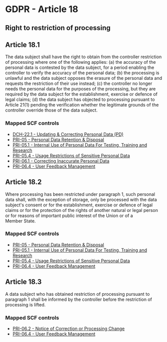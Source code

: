 # GDPR - Article 18
## Right to restriction of processing


## Article 18.1
The data subject shall have the right to obtain from the controller restriction of processing where one of the following applies:
(a) the accuracy of the personal data is contested by the data subject, for a period enabling the controller to verify the accuracy of the personal data;
(b) the processing is unlawful and the data subject opposes the erasure of the personal data and requests the restriction of their use instead;
(c) the controller no longer needs the personal data for the purposes of the processing, but they are required by the data subject for the establishment, exercise or defence of legal claims;
(d) the data subject has objected to processing pursuant to Article 21(1) pending the verification whether the legitimate grounds of the controller override those of the data subject.

### Mapped SCF controls
- [DCH-22.1 - Updating & Correcting Personal Data (PD)](../scf/dch-221-updating&correctingpersonaldatapd.md)
- [PRI-05 - Personal Data Retention & Disposal](../scf/pri-05-personaldataretention&disposal.md)
- [PRI-05.1 - Internal Use of Personal Data For Testing, Training and Research](../scf/pri-051-internaluseofpersonaldatafortesting,trainingandresearch.md)
- [PRI-05.4 - Usage Restrictions of Sensitive Personal Data](../scf/pri-054-usagerestrictionsofsensitivepersonaldata.md)
- [PRI-06.1 - Correcting Inaccurate Personal Data](../scf/pri-061-correctinginaccuratepersonaldata.md)
- [PRI-06.4 - User Feedback Management](../scf/pri-064-userfeedbackmanagement.md)

## Article 18.2
Where processing has been restricted under paragraph 1, such personal data shall, with the exception of storage, only be processed with the data subject's consent or for the establishment, exercise or defence of legal claims or for the protection of the rights of another natural or legal person or for reasons of important public interest of the Union or of a Member State.

### Mapped SCF controls
- [PRI-05 - Personal Data Retention & Disposal](../scf/pri-05-personaldataretention&disposal.md)
- [PRI-05.1 - Internal Use of Personal Data For Testing, Training and Research](../scf/pri-051-internaluseofpersonaldatafortesting,trainingandresearch.md)
- [PRI-05.4 - Usage Restrictions of Sensitive Personal Data](../scf/pri-054-usagerestrictionsofsensitivepersonaldata.md)
- [PRI-06.4 - User Feedback Management](../scf/pri-064-userfeedbackmanagement.md)

## Article 18.3
A data subject who has obtained restriction of processing pursuant to paragraph 1 shall be informed by the controller before the restriction of processing is lifted.

### Mapped SCF controls
- [PRI-06.2 - Notice of Correction or Processing Change](../scf/pri-062-noticeofcorrectionorprocessingchange.md)
- [PRI-06.4 - User Feedback Management](../scf/pri-064-userfeedbackmanagement.md)
